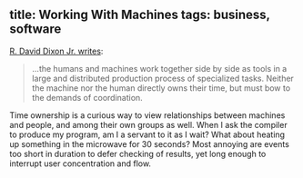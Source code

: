 title: Working With Machines
tags: business, software
---

[R. David Dixon Jr. writes](https://hackernoon.com/a-history-and-future-of-the-rise-of-the-robots-cce0fe222a71):

> ...the humans and machines work together side by side as tools in a large and
> distributed production process of specialized tasks. Neither the machine nor
> the human directly owns their time, but must bow to the demands of
> coordination.

Time ownership is a curious way to view relationships between machines and
people, and among their own groups as well. When I ask the compiler to produce
my program, am I a servant to it as I wait? What about heating up something in
the microwave for 30 seconds? Most annoying are events too short in duration to
defer checking of results, yet long enough to interrupt user concentration and
flow.
